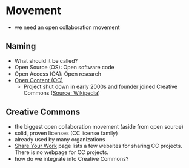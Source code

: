 # Movement

- we need an open collaboration movement

## Naming
- What should it be called?
- Open Source (OS): Open software code
- Open Access (OA): Open research
- [Open Content (OC)](opencontent.org)
  - Project shut down in early 2000s and founder joined Creative Commons ([Source: Wikipedia](https://en.wikipedia.org/wiki/Open_Content_Project))

## Creative Commons
- the biggest open collaboration movement (aside from open source)
- solid, proven licenses (CC license family)
- already used by many organizations
- [Share Your Work](https://creativecommons.org/share-your-work/) page lists a few websites for sharing CC projects. There is no webpage for CC projects.
- how do we integrate into Creative Commons?
